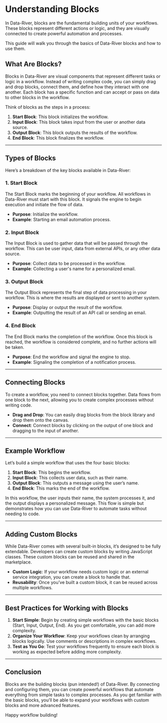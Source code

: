 # Understanding Blocks

In Data-River, blocks are the fundamental building units of your workflows. These blocks represent different actions or logic, and they are visually connected to create powerful automation and processes.

This guide will walk you through the basics of Data-River blocks and how to use them.

## What Are Blocks?

Blocks in Data-River are visual components that represent different tasks or logic in a workflow. Instead of writing complex code, you can simply drag and drop blocks, connect them, and define how they interact with one another. Each block has a specific function and can accept or pass on data to other blocks in the workflow.

Think of blocks as the steps in a process:

1. **Start Block**: This block initializes the workflow.
2. **Input Block**: This block takes input from the user or another data source.
3. **Output Block**: This block outputs the results of the workflow.
4. **End Block**: This block finalizes the workflow.

---

## Types of Blocks

Here’s a breakdown of the key blocks available in Data-River:

### 1. **Start Block**

The Start Block marks the beginning of your workflow. All workflows in Data-River must start with this block. It signals the engine to begin execution and initiate the flow of data.

- **Purpose**: Initialize the workflow.
- **Example**: Starting an email automation process.

### 2. **Input Block**

The Input Block is used to gather data that will be passed through the workflow. This can be user input, data from external APIs, or any other data source.

- **Purpose**: Collect data to be processed in the workflow.
- **Example**: Collecting a user's name for a personalized email.

### 3. **Output Block**

The Output Block represents the final step of data processing in your workflow. This is where the results are displayed or sent to another system.

- **Purpose**: Display or output the result of the workflow.
- **Example**: Outputting the result of an API call or sending an email.

### 4. **End Block**

The End Block marks the completion of the workflow. Once this block is reached, the workflow is considered complete, and no further actions will be taken.

- **Purpose**: End the workflow and signal the engine to stop.
- **Example**: Signaling the completion of a notification process.

---

## Connecting Blocks

To create a workflow, you need to connect blocks together. Data flows from one block to the next, allowing you to create complex processes without writing code.

- **Drag and Drop**: You can easily drag blocks from the block library and drop them onto the canvas.
- **Connect**: Connect blocks by clicking on the output of one block and dragging to the input of another.

---

## Example Workflow

Let’s build a simple workflow that uses the four basic blocks:

1. **Start Block**: This begins the workflow.
2. **Input Block**: This collects user data, such as their name.
3. **Output Block**: This outputs a message using the user’s name.
4. **End Block**: This marks the end of the workflow.

In this workflow, the user inputs their name, the system processes it, and the output displays a personalized message. This flow is simple but demonstrates how you can use Data-River to automate tasks without needing to code.

---

## Adding Custom Blocks

While Data-River comes with several built-in blocks, it’s designed to be fully extendable. Developers can create custom blocks by writing JavaScript classes. These custom blocks can be reused and shared in the marketplace.

- **Custom Logic**: If your workflow needs custom logic or an external service integration, you can create a block to handle that.
- **Reusability**: Once you’ve built a custom block, it can be reused across multiple workflows.

---

## Best Practices for Working with Blocks

1. **Start Simple**: Begin by creating simple workflows with the basic blocks (Start, Input, Output, End). As you get comfortable, you can add more complexity.
2. **Organize Your Workflow**: Keep your workflows clean by arranging blocks logically. Use comments or descriptions in complex workflows.
3. **Test as You Go**: Test your workflows frequently to ensure each block is working as expected before adding more complexity.

---

## Conclusion

Blocks are the building blocks (pun intended!) of Data-River. By connecting and configuring them, you can create powerful workflows that automate everything from simple tasks to complex processes. As you get familiar with the basic blocks, you’ll be able to expand your workflows with custom blocks and more advanced features.

Happy workflow building!
